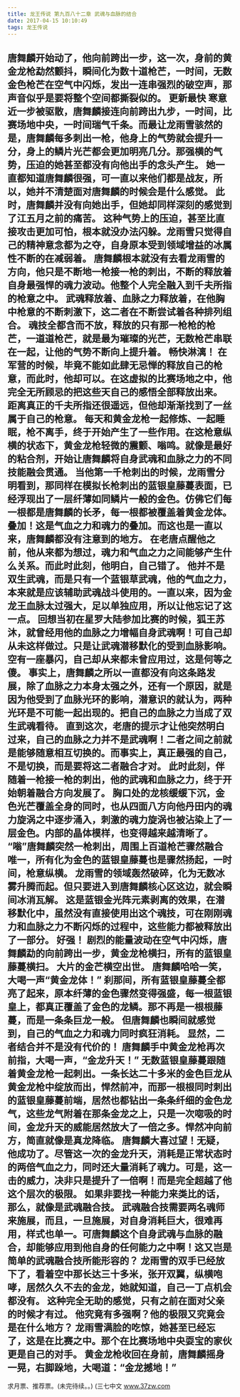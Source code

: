 ```yaml
---
title: 龙王传说 第九百八十二章 武魂与血脉的结合
date: 2017-04-15 10:10:49
tags: 龙王传说
---
```


唐舞麟开始动了，他向前跨出一步，这一次，身前的黄金龙枪勐然颤抖，瞬间化为数十道枪芒，一时间，无数金色枪芒在空气中闪烁，发出一连串强烈的破空声，那声音似乎是要将整个空间都撕裂似的。 更新最快
寒意近一步被驱散，唐舞麟接连向前跨出九步，一时间，比赛场地中央，一时间瑞气千条。而最让龙雨雪骇然的是，唐舞麟每多刺出一枪，他身上的气势就会提升一分，身上的鳞片光芒都会更加明亮几分。那强横的气势，压迫的她甚至都没有向他出手的念头产生。
她一直都知道唐舞麟很强，可一直以来他们都是战友，所以，她并不清楚面对唐舞麟的时候会是什么感觉。
此时，唐舞麟并没有向她出手，但她却同样深刻的感觉到了江五月之前的痛苦。
这种气势上的压迫，甚至比直接攻击更加可怕，根本就没办法闪躲。龙雨雪只觉得自己的精神意念都为之夺，自身原本受到领域增益的冰属性不断的在减弱着。
唐舞麟根本就没有去看龙雨雪的方向，他只是不断地一枪接一枪的刺出，不断的释放着自身最强悍的魂力波动。他整个人完全融入到千夫所指的枪意之中。
武魂释放着、血脉之力释放着，在他胸中枪意的不断刺激下，这二者在不断尝试着各种排列组合。
魂技全都含而不放，释放的只有那一枪枪的枪芒，一道道枪芒，就是最为璀璨的光芒，无数枪芒串联在一起，让他的气势不断向上提升着。
畅快淋漓！
在军营的时候，毕竟不能如此肆无忌惮的释放自己的枪意，而此时，他却可以。在这虚拟的比赛场地之中，他完全无所顾忌的把这些天自己的感悟全部释放出来。
距离真正的千夫所指还很遥远，但他却渐渐找到了一丝属于自己的枪意。
每天和黄金龙枪一起修炼、一起睡眠，枪不离手，终于开始产生了一些作用。在这枪意纵横的状态下，黄金龙枪轻微的震颤、嗡鸣。就像是最好的粘合剂，开始让唐舞麟将自身武魂和血脉之力的不同技能融会贯通。
当他第一千枪刺出的时候，龙雨雪分明看到，那同样在模拟长枪刺出的蓝银皇藤蔓表面，已经浮现出了一层纤薄如同鳞片一般的金色。仿佛它们每一根都是唐舞麟的长矛，每一根都被覆盖着黄金龙体。
叠加！这是气血之力和魂力的叠加。而这也是一直以来，唐舞麟都没有注意到的地方。
在老唐点醒他之前，他从来都为想过，魂力和气血之力之间能够产生什么关系。而此时此刻，他明白，自己错了。
他并不是双生武魂，而是只有一个蓝银草武魂，他的气血之力，本来就是应该辅助武魂战斗使用的。一直以来，因为金龙王血脉太过强大，足以单独应用，所以让他忘记了这一点。
回想当初在星罗大陆参加比赛的时候，狐王苏沐，就曾经用他的血脉之力增幅自身武魂啊！可自己却从未这样做过。只是让武魂潜移默化的受到血脉影响。
空有一座暴闪，自己却从来都未曾应用过，这是何等之傻。
事实上，唐舞麟之所以一直都没有向这条路发展，除了血脉之力本身太强之外，还有一个原因，就是因为他受到了血脉光环的影响，潜意识的就认为，两种光环是不可能一起出现的。把自己的血脉之力当成了双生武魂看待。
直到这次，老唐的提示才让他突然明白过来，自己的血脉之力并不是武魂啊！二者之间之前就是能够随意相互切换的。而事实上，真正最强的自己，不是切换，而是要将这二者融合才对。
此时此刻，伴随着一枪接一枪的刺出，他的武魂和血脉之力，终于开始朝着融合方向发展了。
胸口处的龙核缓缓下沉，金色光芒覆盖全身的同时，也从四面八方向他丹田内的魂力旋涡之中逐步涌入，刺激的魂力旋涡也被沾染上了一层金色。内部的晶体模样，也变得越来越清晰了。
“嗡”唐舞麟突然一枪刺出，周围上百道枪芒骤然融合唯一，所有化为金色的蓝银皇藤蔓也是骤然扬起，一时间，枪意纵横。
龙雨雪的领域轰然破碎，化为无数冰雾升腾而起。但只要进入到唐舞麟核心区这边，就会瞬间冰消瓦解。
这是蓝银金光阵元素剥离的效果，在潜移默化中，虽然没有直接使用出这个魂技，可在刚刚魂力和血脉之力不断闪烁的过程中，这些能力都被释放出了一部分。
好强！
剧烈的能量波动在空气中闪烁，唐舞麟勐的向前跨出一步，黄金龙枪横扫，所有的蓝银皇藤蔓横扫。
大片的金芒横空出世。
唐舞麟哈哈一笑，大喝一声“黄金龙体！”
刹那间，所有蓝银皇藤蔓全都亮了起来，原本纤薄的金色骤然变得强盛，每一根蓝银皇上，都真正覆盖了金色的龙鳞。那不再是一根根藤蔓，而是一条条巨龙一般。
但唐舞麟也瞬间就感觉到，自己的气血之力和魂力同时疯狂消耗。
显然，二者结合并不是没有代价的！
唐舞麟手中黄金龙枪再次前指，大喝一声，“金龙升天！”
无数蓝银皇藤蔓跟随着黄金龙枪一起刺出。一条长达二十多米的金色巨龙从黄金龙枪中绽放而出，悍然前冲，而那一根根同时刺出的蓝银皇藤蔓前端，居然也都钻出一条条纤细的金色龙气，这些龙气附着在那条金龙之上，只是一次唿吸的时间，金龙升天的威能居然放大了一倍之多。悍然冲向前方，简直就像是真龙降临。
唐舞麟大喜过望！无疑，他成功了。尽管这一次的金龙升天，消耗是正常状态时的两倍气血之力，同时还大量消耗了魂力。可是，这一击的威力，决非只是提升了一倍啊！而是完全超越了他这个层次的极限。
如果非要找一种能力来类比的话，那么，就像是武魂融合技。
武魂融合技需要两名魂师来施展，而且，一旦施展，对自身消耗巨大，很难再用，样式也单一。可唐舞麟这个自身武魂与血脉的融合，却能够应用到他自身的任何能力之中啊！这又岂是简单的武魂融合技所能形容的？
龙雨雪的双手已经放下了，看着空中那长达三十多米，张开双翼，纵横咆哮，居然久久不去的金龙，她就知道，自己一丁点机会都没有。
这种完全无助的感觉，只有之前在面对父亲的时候才有过。
他究竟有多强啊？他的极限又究竟会是在什么地方？
龙雨雪满脸的吃惊，她甚至已经忘了，这是在比赛之中。那个在比赛场地中央耍宝的家伙更是自己的对手。
黄金龙枪收回在身前，唐舞麟摇身一晃，右脚跺地，大喝道：“金龙撼地！”
-------------------------------------
求月票、推荐票。(未完待续。。)
(三七中文 www.37zw.com